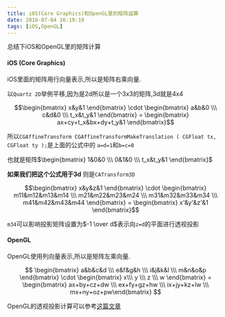 ```yaml
---
title: iOS(Core Graphics)和OpenGL里的矩阵运算
date: 2016-07-04 16:19:19
tags: [iOS,OpenGL]
---
```


总结下iOS和OpenGL里的矩阵计算

#### iOS (Core Graphics)

iOS里面的矩阵用行向量表示,所以是矩阵右乘向量.

以`Quartz 2D`举例平移,因为是2d所以是一个3x3的矩阵,3d就是4x4

$$\begin{bmatrix} x&y&1 \end{bmatrix} \cdot  \begin{bmatrix} a&b&0 \\\ c&d&0 \\\ t_x&t_y&1 \end{bmatrix} = \begin{bmatrix} ax+cy+t_x&bx+dy+t_y&1 \end{bmatrix}$$

所以`CGAffineTransform CGAffineTransformMakeTranslation ( CGFloat tx, CGFloat ty );`是上面的公式中的
`a=d=1`和`b=c=0`

也就是矩阵$\begin{bmatrix} 1&0&0 \\\ 0&1&0 \\\ t_x&t_y&1 \end{bmatrix}$

**如果我们把这个公式用于3d** 则是`CATransform3D`

$$\begin{bmatrix} x&y&z&1 \end{bmatrix} \cdot \begin{bmatrix} m11&m12&m13&m14 \\\ m21&m22&m23&m24 \\\ m31&m32&m33&m34 \\\ m41&m42&m43&m44 \end{bmatrix} = \begin{bmatrix} x'&y'&z'&1 \end{bmatrix}$$

`m34`可以影响投影矩阵设置为$-1 \over d$表示向`z=d`的平面进行透视投影
#### OpenGL

OpenGL使用列向量表示,所以是矩阵左乘向量.

$$
\begin{bmatrix} a&b&c&d \\\ e&f&g&h \\\ i&j&k&l \\\ m&n&o&p \end{bmatrix} \cdot \begin{bmatrix} x\\\ y \\\ z \\\ w \end{bmatrix} = \begin{bmatrix} ax+by+cz+dw \\\ ex+fy+gz+hw \\\ ix+jy+kz+lw \\\ mx+ny+oz+pw\end{bmatrix}
$$

OpenGL的透视投影计算可以参考[这篇文章](http://www.360doc.com/content/14/1028/10/19175681_420522154.shtml)

